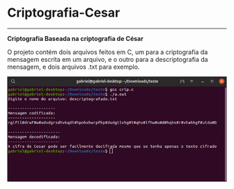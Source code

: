 # Criptografia-Cesar

****
**Criptografia Baseada na criptografia de César**

O projeto contém dois arquivos feitos em C, um para a criptografia da mensagem escrita em um arquivo, e o outro para a descriptografia da mensagem, e dois arquivos .txt para exemplo.

<img src="1.png"> 

